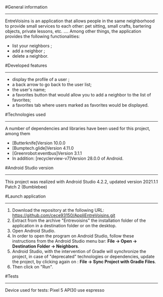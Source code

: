 #General information
***
EntreVoisins is an application that allows people in the same neighborhood to provide small services to each other: pet sitting, small crafts, bartering objects, private lessons, etc. ....
Among other things, the application provides the following functionalities:
 * list your neighbors ;
 * add a neighbor ;
 * delete a neighbor.

 #Developed features
***
  * display the profile of a user ;
  * a back arrow to go back to the user list;
  * the user's name;
  * a favorites button that would allow you to add a neighbor to the list of favorites;
  * a favorites tab where users marked as favorites would be displayed.

#Technologies used
***
A number of dependencies and libraries have been used for this project, among them 
 * [Butterknife]Version 10.0.0
 * [Bumptech.glide]Version 4.11.0
 * [Greenrobot:eventbus]Version 3.1.1
 * In addition: [recyclerview-v7]Version 28.0.0 of Android.

#Android Studio version
***
This project was realized with Android Studio 4.2.2, 
updated version 2021.1.1 Patch 2 (Bumblebee)

#Launch application
***
1. Download the repository at the following URL: https://github.com/cece93150/AppliEntreVoisins.git
2. Extract from the archive "Entrevoisins" the installation folder of the application in a destination folder or on the desktop.
3. Open Android Studio.
4. In order to open the program on Android Studio, follow these instructions from the Android Studio menu bar: **File -> Open -> Destination Folder -> Neighbors**.
5. Android Studio, with the intervention of Gradle will synchronize the project, in case of "deprecated" technologies or dependencies, update the project, by clicking again on : **File -> Sync Project with Gradle Files**.
6. Then click on "Run".

#Tests
***
Device used for tests: Pixel 5 API30
use espresso


